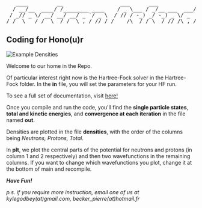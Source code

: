 <pre>
   ____         __                  ___      ___            __          
  / __/__  ____/ /________ ____    / _ \___ / _/__ ___  ___/ /__ _______
 / _// _ \/ __/ __/ __/ _ `/ _ \  / // / -_) _/ -_) _ \/ _  / -_) __(_-<
/_/  \___/_/  \__/_/  \_,_/_//_/ /____/\__/_/ \__/_//_/\_,_/\__/_/ /___/
</pre>
## Coding for Hono(u)r

![Example Densities](https://github.com/schuncknf/TALENT2016/blob/master/projects/FortranDefenders/HartreeFock/density.png)


Welcome to our home in the Repo.

Of particular interest right now is the Hartree-Fock solver in the Hartree-Fock folder.
In the **in** file, you will set the parameters for your HF run.

To see a full set of documentation, visit [here!](http://kylegodbey.com/hf/index.html)

Once you compile and run the code, you'll find the **single particle states**,
**total and kinetic energies**, and **convergence at each iteration** in the file named **out**.

Densities are plotted in the file **densities**, with the order of the columns being *Neutrons, Protons, Total*.

In **plt**, we plot the central parts of the potential for neutrons and protons (in column 1 and 2 respectively)
and then two wavefunctions in the remaining columns. If you want to change which wavefunctions you plot, change it at the bottom of main and recompile.

***Have Fun!***

*p.s. if you require more instruction, email one of us at kylegodbey(at)gmail.com, becker_pierre(at)hotmail.fr*

